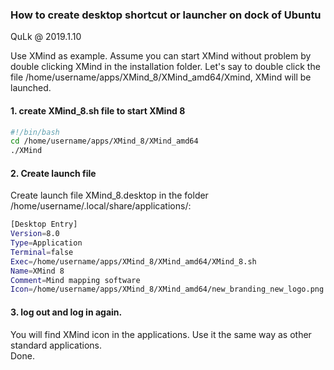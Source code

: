 ### How to create desktop shortcut or launcher on dock of Ubuntu
QuLk @ 2019.1.10

Use XMind as example. Assume you can start XMind without problem by double clicking XMind in the installation folder. Let's say to double click the file /home/username/apps/XMind_8/XMind_amd64/Xmind, XMind will be launched.

#### 1. create XMind_8.sh file to start XMind 8
```bash
#!/bin/bash
cd /home/username/apps/XMind_8/XMind_amd64
./XMind
```

#### 2. Create launch file
Create launch file XMind_8.desktop in the folder /home/username/.local/share/applications/:
```bash
[Desktop Entry]                                                             
Version=8.0                                                                 # version of an app.
Type=Application                                                            # type.
Terminal=false                                                              # whether an app requires to be run in a terminal.
Exec=/home/username/apps/XMind_8/XMind_amd64/XMind_8.sh                     # command used to launch an app.
Name=XMind 8                                                                # name of an app.
Comment=Mind mapping software                                               # comment which appears as a tooltip.
Icon=/home/username/apps/XMind_8/XMind_amd64/new_branding_new_logo.png      # location of icon file.
```

#### 3. log out and log in again. 
You will find XMind icon in the applications. Use it the same way as other standard applications.    
Done.
